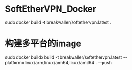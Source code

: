 # SoftEtherVPN_Docker

sudo docker build -t breakwaller/softethervpn:latest .

# 构建多平台的image
sudo docker buildx build -t breakwaller/softethervpn.latest --platform=linux/arm,linux/arm64,linux/amd64 . --push
